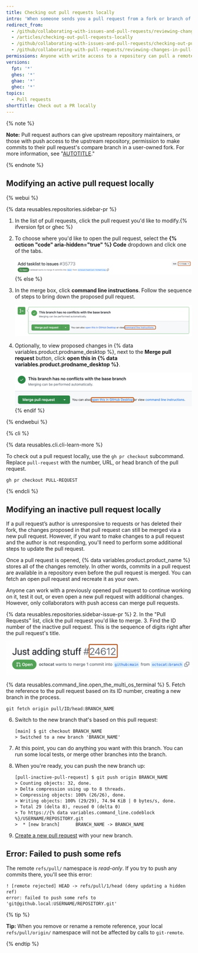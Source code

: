 ```yaml
---
title: Checking out pull requests locally
intro: 'When someone sends you a pull request from a fork or branch of your repository, you can merge it locally to resolve a merge conflict or to test and verify the changes before merging on {% data variables.product.product_name %}.'
redirect_from:
  - /github/collaborating-with-issues-and-pull-requests/reviewing-changes-in-pull-requests/checking-out-pull-requests-locally
  - /articles/checking-out-pull-requests-locally
  - /github/collaborating-with-issues-and-pull-requests/checking-out-pull-requests-locally
  - /github/collaborating-with-pull-requests/reviewing-changes-in-pull-requests/checking-out-pull-requests-locally
permissions: Anyone with write access to a repository can pull a remote pull request down locally.
versions:
  fpt: '*'
  ghes: '*'
  ghae: '*'
  ghec: '*'
topics:
  - Pull requests
shortTitle: Check out a PR locally
---
```

{% note %}

  **Note:** Pull request authors can give upstream repository maintainers, or those with push access to the upstream repository, permission to make commits to their pull request's compare branch in a user-owned fork. For more information, see "[AUTOTITLE](/pull-requests/collaborating-with-pull-requests/working-with-forks/allowing-changes-to-a-pull-request-branch-created-from-a-fork)."

  {% endnote %}

## Modifying an active pull request locally

{% webui %}

{% data reusables.repositories.sidebar-pr %}
1. In the list of pull requests, click the pull request you'd like to modify.{% ifversion fpt or ghec %}
1. To choose where you'd like to open the pull request, select the **{% octicon "code" aria-hidden="true" %} Code** dropdown and click one of the tabs.

   ![Screenshot of a pull request title. A button with an arrow indicating a dropdown menu, labeled "Code," is outlined in dark orange.](/assets/images/help/pull_requests/open-with-button.png){% else %}

1. In the merge box, click **command line instructions**. Follow the sequence of steps to bring down the proposed pull request.

   ![Screenshot of the merge box in a pull request. The link to access command line pull request instructions is outlined in dark orange.](/assets/images/help/pull_requests/pull_request_show_command_line_merge.png)

1. Optionally, to view proposed changes in {% data variables.product.prodname_desktop %}, next to the **Merge pull request** button, click **open this in {% data variables.product.prodname_desktop %}**.

   ![Screenshot of the "merge messages" section on a pull request page. A link, labeled "Open this in GitHub Desktop", is outlined in orange.](/assets/images/help/desktop/open-pr-in-desktop.png){% endif %}

{% endwebui %}

{% cli %}

{% data reusables.cli.cli-learn-more %}

To check out a pull request locally, use the `gh pr checkout` subcommand. Replace `pull-request` with the number, URL, or head branch of the pull request.

```shell
gh pr checkout PULL-REQUEST
```

{% endcli %}

## Modifying an inactive pull request locally

If a pull request’s author is unresponsive to requests or has deleted their fork, the changes proposed in that pull request can still be merged via a new pull request. However, if you want to make changes to a pull request and the author is not responding, you'll need to perform some additional steps to update the pull request.

Once a pull request is opened, {% data variables.product.product_name %} stores all of the changes remotely. In other words, commits in a pull request are available in a repository even before the pull request is merged. You can fetch an open pull request and recreate it as your own.

Anyone can work with a previously opened pull request to continue working on it, test it out, or even open a new pull request with additional changes. However, only collaborators with push access can merge pull requests.

{% data reusables.repositories.sidebar-issue-pr %}
2. In the "Pull Requests" list, click the pull request you'd like to merge.
3. Find the ID number of the inactive pull request. This is the sequence of digits right after the pull request's title.

   ![Screenshot of the title of a pull request. The pull request's ID number is outlined in dark orange.](/assets/images/help/pull_requests/pull_request_id_number.png)

{% data reusables.command_line.open_the_multi_os_terminal %}
5. Fetch the reference to the pull request based on its ID number, creating a new branch in the process.

   ```shell
   git fetch origin pull/ID/head:BRANCH_NAME
   ```

6. Switch to the new branch that's based on this pull request:

   ```shell
   [main] $ git checkout BRANCH_NAME
   > Switched to a new branch 'BRANCH_NAME'
   ```

7. At this point, you can do anything you want with this branch. You can run some local tests, or merge other branches into the branch.
8. When you're ready, you can push the new branch up:

   ```shell
   [pull-inactive-pull-request] $ git push origin BRANCH_NAME
   > Counting objects: 32, done.
   > Delta compression using up to 8 threads.
   > Compressing objects: 100% (26/26), done.
   > Writing objects: 100% (29/29), 74.94 KiB | 0 bytes/s, done.
   > Total 29 (delta 8), reused 0 (delta 0)
   > To https://{% data variables.command_line.codeblock %}/USERNAME/REPOSITORY.git
   >  * [new branch]      BRANCH_NAME -> BRANCH_NAME
   ```

9. [Create a new pull request](/pull-requests/collaborating-with-pull-requests/proposing-changes-to-your-work-with-pull-requests/creating-a-pull-request) with your new branch.

## Error: Failed to push some refs

The remote `refs/pull/` namespace is _read-only_. If you try to push any commits there, you'll see this error:

```shell
! [remote rejected] HEAD -> refs/pull/1/head (deny updating a hidden ref)
error: failed to push some refs to 'git@github.local:USERNAME/REPOSITORY.git'
```

{% tip %}

**Tip:** When you remove or rename a remote reference, your local `refs/pull/origin/` namespace will not be affected by calls to `git-remote`.

{% endtip %}
